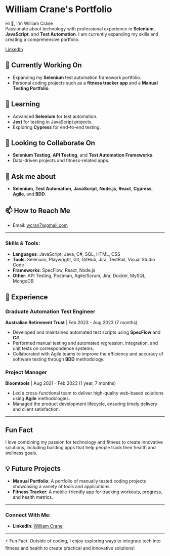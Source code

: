 # William Crane's Portfolio

Hi 👋, I'm William Crane  
Passionate about technology with professional experience in **Selenium**, **JavaScript**, and **Test Automation**. I am currently expanding my skills and creating a comprehensive portfolio.

[LinkedIn](https://www.linkedin.com/in/williamrosscrane) 

## 🔭 Currently Working On
- Expanding my **Selenium** test automation framework portfolio.
- Personal coding projects such as a **fitness tracker app** and a **Manual Testing Portfolio**.

## 🌱 Learning
- Advanced **Selenium** for test automation.
- **Jest** for testing in JavaScript projects.
- Exploring **Cypress** for end-to-end testing.

## 👯 Looking to Collaborate On
- **Selenium Testing**, **API Testing**, and **Test Automation Frameworks**.
- Data-driven projects and fitness-related apps.

## 💬 Ask me about
- **Selenium**, **Test Automation**, **JavaScript**, **Node.js**, **React**, **Cypress**, **Agile**, and **BDD**.

## 📫 How to Reach Me
- Email: [wcran7@gmail.com](mailto:wcran7@gmail.com)

---

### Skills & Tools:
- **Languages**: JavaScript, Java, C#, SQL, HTML, CSS
- **Tools**: Selenium, Playwright, Git, GitHub, Jira, TestRail, Visual Studio Code
- **Frameworks**: SpecFlow, React, Node.js
- **Other**: API Testing, Postman, Agile/Scrum, Jira, Docker, MySQL, MongoDB

## 📄 Experience

### Graduate Automation Test Engineer  
**Australian Retirement Trust** | Feb 2023 - Aug 2023 (7 months)  
- Developed and maintained automated test scripts using **SpecFlow** and **C#**.
- Performed manual testing and automated regression, integration, and unit tests on correspondence systems.
- Collaborated with Agile teams to improve the efficiency and accuracy of software testing through **BDD** methodology.

### Project Manager  
**Bloomtools** | Aug 2021 - Feb 2023 (1 year, 7 months)  
- Led a cross-functional team to deliver high-quality web-based solutions using **Agile** methodologies.
- Managed the product development lifecycle, ensuring timely delivery and client satisfaction.

---

## Fun Fact
I love combining my passion for technology and fitness to create innovative solutions, including building apps that help people track their health and wellness goals.

## 💡 Future Projects
- **Manual Portfolio**: A portfolio of manually tested coding projects showcasing a variety of tools and applications.
- **Fitness Tracker**: A mobile-friendly app for tracking workouts, progress, and health metrics.

---

### Connect With Me:
- **LinkedIn**: [William Crane](https://www.linkedin.com/in/williamrosscrane)

---

⚡ Fun Fact: Outside of coding, I enjoy exploring ways to integrate tech into fitness and health to create practical and innovative solutions!
